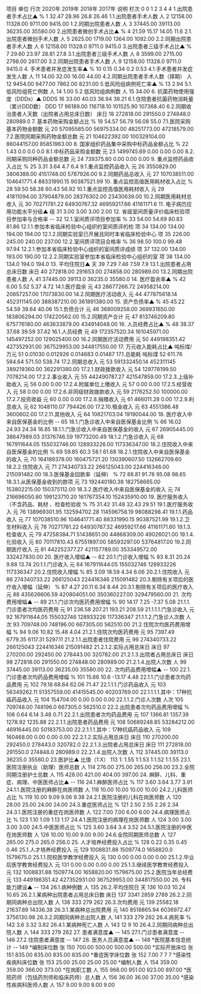 项目 单位 行次 2020年 2019年 2018年 2017年 说明
栏次 0 0 1 2 3 4 4
1.出院患者手术占比▲ % 1 32.47 28.96 26.8 26.46
1.1.出院患者手术人数 人 2 12158.00 11328.00 9711.00 9415.00
1.2.同期出院患者人数 人 3 37445.00 39113.00 36235.00 35580.00
2.出院患者微创手术占比▲ % 4 21.59 15.17 14.05 11.6
2.1.出院患者微创手术人数 人 5 2625.00 1719.00 1364.00 1092.00
2.2.同期出院患者手术人数 人 6 12158.00 11328.0 9711.0 9415.0
3.出院患者三级手术占比▲ % 7 29.60 23.97 28.81 27.8
3.1.出院患者三级手术人数 人 8 3599.00 2715.00 2798.00 2617.00
3.2.同期出院患者手术人数 人 9 12158.00 11328.0 9711.0 9415.0
4. 手术患者并发症发生率▲ % 10 0.15 0.34 0.2 0.53
4.1.手术患者并发症发生人数 人 11 14.00 32.00 16.00 44.00
4.2.同期出院患者手术人数（择期） 人 12 9454.00 9477.00 7862.00 8231.00
5.低风险组病例死亡率▲ % 13 2.94
5.1.低风险组死亡例数 人 14 1.00
5.2.低风险组病例数 人 15 34.00
6. 抗菌药物使用强度（DDDs）▲ DDDS 16 33.00 40.03 36.94 38.21
6.1.住院患者抗菌药物消耗量（累计DDD数） DDD 17 96189.00 116718.10 101525.90 107368.40
6.2.同期收治患者人天数（出院者占用总床日数） 床日 18 272818.00 291550.0 274848.0 280989.0
7. 基本药物采购金额占比 % 19 54.57 56.79 56.08 55.0
7.1.医院采购基本药物金额数 元 20 57095585.00 56975334.00 48251773.00 47218579.00
7.2.医院同期采购药物金额总数 元 21 104622392.00 100329104.00 86044157.00 85851963.00
8. 国家组织药品集中采购中标药品金额占比 % 22 1.43 0.0 0.0 0.0
8.1.中标药品采购金额数 元 23 1499745.69 0.00 0.00 0.00
8.2.同期采购同种药品金额总数 元 24 739375.80 0.00 0.00 0.00
9. 重点监控药品收入占比 % 25 3.31 3.64 4.7 6.4
9.1.重点监控药品收入 元 26 3550829.00 3806388.00 4151748.00 5787926.00
9.2.同期药品总收入 元 27 107038511.00 104641771.4 88331990.15 90387521.99
10. 重点监控高值医用耗材收入占比 % 28 59.50 58.38 60.43 56.92
10.1.重点监控高值医用耗材收入 元 29 41811094.00 37904879.00 28376302.00 23430639.00
10.2.同期医用耗材总收入 元 30 70271781.22 64930767.32 46959217.66 41161171.6
11. 电子病历应用功能水平分级▲ 级 31 3.00 3.00 3.00 2.00
12. 省级室间质量评价临床检验项目参加率与合格率 -- 32
12.1.室间质评项目参加率 % 33 54.00 54.69 80.83 81.86
12.1.1.参加本省临床检验中心组织的室间质评的检 项 34 134.00 134.00 194.00 194.00
12.1.2.同期实验室已开展且同时本省临床检验中心 项 35 226.00 245.00 240.00 237.00 12.2.室间质评项目合格率 % 36 98.50 100.0 99.48 97.94 12.2.1.参加本省临床检验中心组织的室间质评成绩 项 37 132.00 134.00 193.00 190.00 12.2.2.同期实验室参加本省临床检验中心组织的室 项 38 134.00 134.0 194.0 194.0 13. 平均住院日▲ 天 39 7.29 7.46 7.59 7.9 13.1.出院患者占用总床日数 床日 40 272818.00 291653.00 274858.00 280989.00 13.2.同期出院患者人数 人 41 37445.00 39113.0 36235.0 35580.0 14. 医疗盈余率▲ % 42 6.00 5.52 5.37 4.72 14.1.医疗盈余 元 43 28677266.72 24958214.00 20857257.00 17073830.00 14.2.同期医疗活动收入 元 44 477875618.14 452311145.00 388387210.00 361891380.00 15. 资产负债率▲ % 45 45.22 54.59 39.64 40.06 15.1.负债合计 元 46 368009258.00 368931650.00 183806294.00 174220562.00 15.2.同期资产合计 元 47 813746209.80 675776180.00 463633879.00 434914048.00 16. 人员经费占比▲ % 48 38.37 37.68 39.59 37.42 16.1.人员经费 元 49 172357520.34 161045971.00 145497252.00 129025400.00 16.2.同期医疗活动费用 元 50 449198351.42 427352931.00 367529953.00 344817550.00 17. 万元收入能耗占比▲ 吨标煤/万元 51 0.01030 0.012926 0.014683 0.01487 17.1.总能耗 吨标煤 52 611.76 584.64 571.50 538.74 17.2.同期总收入 元 53 591332450.14 452311145 389219360.00 362291380.00 17.2.1.财政拨款收入 元 54 129778199.50 7078214.00 17.2.2.事业收入 元 55 442490787.27 421547859.00 17.2.3.上级补助收入 元 56 0.00 0.00 17.2.4.附属单位上缴收入 元 57 0.00 0.00 17.2.5.经营收入 元 58 0.00 0.00 17.2.6.非同级财政拨款收入 元 59 2176252.50 100000.00 17.2.7.投资收益 元 60 0.00 0.00 17.2.8.捐赠收入 元 61 466011.28 0.00 17.2.9.利息收入 元 62 1048110.07 794426.00 17.2.10.租金收入 元 63 4551386.48 3600602.00 17.2.11.其他收入 元 64 10821703.04 19190044.00 18. 医疗收入中来自医保基金的比例 -- 65 18.1.门急诊收入中来自医保基金比例 % 66 16.02 24.93 24.34 16.85 18.1.1.门急诊收入中来自医保基金的收入 元 67 26905445.00 38647989.03 31376746.59 19773200.49 18.1.2.门急诊收入 元 68 167911644.05 155032746.00 128933226.00 117336347.00 18.2.住院收入中来自医保基金的比例 % 69 59.85 60.3 58.1 61.68 18.2.1.住院收入中来自医保基金的收入 元 70 164189378.00 160475721.20 130390607.50 132662709.60 18.2.2.住院收入 元 71 274340733.22 266125043.00 224416346.00 215091482.00 18.3.医保基金回款率（延伸） % 72 88.81 91.78 95.08 98.65 18.3.1.从医保基金收到的款项 元 73 192440180.38 182758665.00 153802215.00 150375112.00
18.3.2.医疗收入中来自医保基金的收入 元 74 216696050.80 199123710.20 161767354.10 152435910.00 19. 医疗服务收入（不含药品、耗材 、检查检验收 % 75 31.42 31.48 32.43 29.51 19.1.医疗服务收入 元 76 138969301.95 132594702.28 114596758.19 98088298.41 19.1.1.药品收入 元 77 107038510.96 104641771.40 88331990.15 90387521.99 19.1.2.卫生材料收入 元 78 70271781.22 64930767.32 46959217.66 41161171.60 19.1.3.检查收入 元 79 47258384.71 51438651.00 44868309.00 49026021.00 19.1.4.化验收入 元 80 70117810.43 67551897.00 58593297.00 53764817.00 19.2.同期医疗收入 元 81 442252377.27 421157789.00 353349572.00 332427830.00 20. 医疗收入增幅▲ -- 82 20.1.门诊收入增幅 % 83 8.31 20.24 9.88 13.74 20.1.1.门诊收入 元 84 167911644.05 155032746 128933226 117336347 20.2.住院收入增幅 % 85 3.09 18.59 4.34 6.06 20.2.1.住院收入 元 86 274340733.22 266125043 224416346 215091482 20.3.剔除有关项后的医疗收入增幅（延伸） % 87 4.27 20.11 6.34 8.44 20.3.1.剔除有关项后的医疗收入 元 88 435626606.59 420804051.00 350360227.00 329479560.00 21. 次均费用增幅▲ -- 89 21.1.门诊次均医药费用增幅 % 90 14.17 7.25 -7.37 5.08 21.1.1.门诊患者次均医药费用 元 91 236.58 207.21 193.21 208.59 21.1.1.1.门急诊收入 元 92 167911644.05 155032746 128933226 117336347 21.1.1.2.门急诊人次数 人次 93 709748.00 748196.00 667305.00 562510.00 21.2.住院次均医药费用增幅 % 94 9.06 10.82 15.48 4.04 21.2.1.住院次均医药费用 元 95 7397.49 6779.35 6117.31 5297.11 21.2.1.1.出院患者住院费用 元 96 274340733.22 266125043 224416346 215091482 21.2.1.2.实际占用总床日 床日 97 270200.00 292450.00 278443.00 320782.00 21.2.1.3.出院者占用总床日 床日 98 272818.00 291550.00 274848.00 280989.00 21.2.1.4.出院人次数 人 99 37445.00 39113.00 36235.00 35580.00 22. 次均药品费用增幅▲ -- 100 22.1.门诊患者次均药品费用增幅 % 101 15.66 10.6 -13.17 4.48 22.1.1.门诊患者次均药品费用 元 102 79.18 68.64 62.06 71.47 22.1.1.1.门诊药品收入 元 103 56349262.11 51357559.00 41415545.00 40203769.00 22.1.1.1.1.其中：17种抗癌药品收入 元 104 154704.00 0.00 0.00 0.00 22.1.1.2.门诊人次数 人次 105 709748.00 748196.0 667305.0 562510.0 22.2.出院患者次均药品费用增幅 % 106 0.64 6.14 3.48 0.71 22.2.1.出院患者次均药品费用 元 107 1366.81 1357.39 1278.92 1235.88 22.2.1.1.出院患者药品费用 元 108 50689248.85 53284212.00 46916445.00 50183753.00 22.2.1.1.1.其中：17种抗癌药品收入 元 109 160468.00 0.00 0.00 0.00 22.2.1.2.实际占用总床日 床日 110 270200.00 292450.0 278443.0 320782.0 22.2.1.3.出院者占用总床日 床日 111 272818.00 291550.0 274848.0 280989.0 22.2.1.4.出院人次数 人 112 37445.00 39113.0 36235.0 35580.0
23.医护比▲ 比值（1:X） 113 1: 1.55 1:1.53 1:1.52 1:1.55 23.1.医院注册执业（助理）医师总数 人 114 276.00 275.00 265.00 256.00 23.2.全院同期注册护士总数 人 115 428.00 421.00 404.00 397.00 24. 麻醉、儿科、重症、病理、中医医师占比▲ -- 116 24.1.麻醉医师占比 % 117 3.60 3.64 3.77 3.91 24.1.1.医院注册的麻醉在岗医师数 人 118 10.00 10.00 10.00 10.00 24.2.儿科医师占比 % 119 10.00 9.09 9.06 9.38 24.2.1.医院注册的儿科在岗医师数 人 120 28.00 25.00 24.00 24.00 24.3.重症医师占比 % 121 2.50 2.55 2.26 2.34 24.3.1.医院注册的重症在岗医师数 人 122 7.00 7.00 6.00 6.00 24.4.病理医师占比 % 123 1.10 1.09 1.13 1.17 24.4.1.医院注册的病理在岗医师数 人 124 3.00 3.00 3.00 3.00 24.5.中医医师占比 % 125 3.60 3.64 3.4 3.52 24.5.1.医院注册的中医在岗医师数 人 126 10.00 10.00 9.00 9.00 24.6.全院同期医师总数 人 127 265.00 275.0 265.0 256.0 25. 人才培养经费投入占比 % 128 0.22 0.35 0.45 0.46 25.1.人才培养经费投入 元 129 1008831.88 1509774.0 1658820.0 1579675.0 25.1.1.院校医学教学经费投入 元 130 0.00 0.00 0.00 0.00 25.1.2.毕业后医学教育经费投入 元 131 0.00 0.00 0.00 0.00 25.1.3.继续医学教育经费投入 元 132 1008831.88 1509774.00 1658820.00 1579675.00 25.2.医院当年总经费 元 133 449198351.42 427352931.00 367529953.00 344817550.00 26. 专科能力建设▲ -- 134 26.1.病种例数 人 135 26.2.平均住院日 天 136 10.03 10.24 10.65 26.2.1.某病种出院患者占用总床日数 床日 137 3341 2859 2789 26.2.2.同期同病种总出院人数 人 138 333 279 262 26.3.次均费用 元 139 25582.18 21637.89 14336.38 26.3.1.某病种总出院费用 元 140 8518865.94 6036972.47 3756130.98 26.3.2.同期同病种总出院人数 人 141 333 279 262 26.4.病死率 % 142 3.6 3.32 3.82 26.4.1.某病种死亡人数 人 143 12 9 10 26.4.2.同期同病种总出院人数 人 144 333 279 262 27. 患者满意度▲ -- 145 27.1.门诊患者满意度 -- 146 27.2.住院患者满意度 -- 147 28. 医务人员满意度▲ -- 148 *医院基本信息统计 -- 149 *编制床位数 张 150 700.00 500.00 500.00 500.00 *实际开放床位 张 151 835.00 835.00 835.00 835.00
*重症医学床位数 张 152 7.00 7 7 7 *感染性疾病科床位数 张 153 25.00 25.00 25.00 25.00 *编制人数 人 154 359.00 359.00 366.00 373.00 *在岗职工数 人 155 968.00 951.00 923.00 897.00 *医院药师（包括药剂师和临床药师）总人数 人 156 36.00 36.00 37.00 35.00 *感染性疾病科医师人数 人 157 9.00 9.00 8.00 9.00 